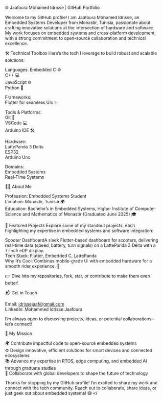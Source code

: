 🌐 Jaafoura Mohamed Idrisse | GitHub Portfolio

Welcome to my GitHub profile! I am Jaafoura Mohamed Idrisse, an Embedded Systems Developer from Monastir, Tunisia, passionate about crafting innovative solutions at the intersection of hardware and software. My work focuses on embedded systems and cross-platform development, with a strong commitment to open-source collaboration and technical excellence.

🛠️ Technical Toolbox
Here’s the tech I leverage to build robust and scalable solutions:

Languages:
Embedded C ⚙️  
C++ 💻  
JavaScript 🌐  
Python 🐍


Frameworks:  
Flutter for seamless UIs ✨


Tools & Platforms:  
Git 🦸  
VSCode 💻  
Arduino IDE 🛠️


Hardware:  
LattePanda 3 Delta  
ESP32  
Arduino Uno


Domains:  
Embedded Systems  
Real-Time Systems


👨‍💻 About Me

Profession: Embedded Systems Student  
Location: Monastir, Tunisia 🌍  
Education: Bachelor’s in Embedded Systems, Higher Institute of Computer Science and Mathematics of Monastir (Graduated June 2025) 🎓


🚀 Featured Projects
Explore some of my standout projects, each highlighting my expertise in embedded systems and software integration:

Scooter DashboardA sleek Flutter-based dashboard for scooters, delivering real-time data (speed, battery, turn signals) on a LattePanda 3 Delta with a 7-inch eDP display.  
Tech Stack: Flutter, Embedded C, LattePanda  
Why It’s Cool: Combines mobile-grade UI with embedded hardware for a smooth rider experience. 🛵


👉 Dive into my repositories, fork, star, or contribute to make them even better!

📬 Get in Touch

Email: idrissejaaf@gmail.com  
LinkedIn: Mohammed Idrisse Jaafoura

I’m always open to discussing projects, ideas, or potential collaborations—let’s connect!

🎯 My Mission

🌍 Contribute impactful code to open-source embedded systems  
⚙️ Design innovative, efficient solutions for smart devices and connected ecosystems  
📚 Advance my expertise in RTOS, edge computing, and embedded AI through graduate studies  
🤝 Collaborate with global developers to shape the future of technology


Thanks for stopping by my GitHub profile! I’m excited to share my work and connect with the tech community. Reach out to collaborate, share ideas, or just geek out about embedded systems! 😄
</
